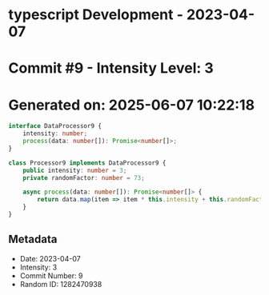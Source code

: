 ﻿# typescript Development - 2023-04-07
# Commit #9 - Intensity Level: 3
# Generated on: 2025-06-07 10:22:18
```typescript
interface DataProcessor9 {
    intensity: number;
    process(data: number[]): Promise<number[]>;
}

class Processor9 implements DataProcessor9 {
    public intensity: number = 3;
    private randomFactor: number = 73;

    async process(data: number[]): Promise<number[]> {
        return data.map(item => item * this.intensity + this.randomFactor);
    }
}
```
## Metadata
- Date: 2023-04-07
- Intensity: 3
- Commit Number: 9
- Random ID: 1282470938
